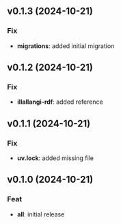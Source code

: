 ## v0.1.3 (2024-10-21)

### Fix

- **migrations**: added initial migration

## v0.1.2 (2024-10-21)

### Fix

- **illallangi-rdf**: added reference

## v0.1.1 (2024-10-21)

### Fix

- **uv.lock**: added missing file

## v0.1.0 (2024-10-21)

### Feat

- **all**: initial release
